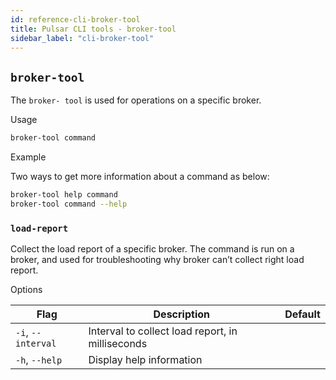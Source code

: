 ```yaml
---
id: reference-cli-broker-tool
title: Pulsar CLI tools - broker-tool
sidebar_label: "cli-broker-tool"
---
```


## `broker-tool`

The `broker- tool` is used for operations on a specific broker.

Usage

```bash
broker-tool command
```

Example

Two ways to get more information about a command as below:

```bash
broker-tool help command
broker-tool command --help
```

### `load-report`

Collect the load report of a specific broker. 
The command is run on a broker, and used for troubleshooting why broker can’t collect right load report.

Options

|Flag|Description|Default|
|---|---|---|
|`-i`, `--interval`| Interval to collect load report, in milliseconds ||
|`-h`, `--help`| Display help information ||
